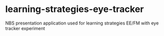 # learning-strategies-eye-tracker
NBS presentation application used for learning strategies EE/FM with eye tracker experiment
